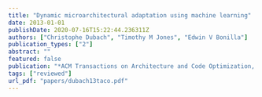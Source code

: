 ```yaml
---
title: "Dynamic microarchitectural adaptation using machine learning"
date: 2013-01-01
publishDate: 2020-07-16T15:22:44.236311Z
authors: ["Christophe Dubach", "Timothy M Jones", "Edwin V Bonilla"]
publication_types: ["2"]
abstract: ""
featured: false
publication: "*ACM Transactions on Architecture and Code Optimization, <span style=\"font-weight:bold;color:black\">ACM TACO</span>*"
tags: ["reviewed"]
url_pdf: "papers/dubach13taco.pdf"
---
```


